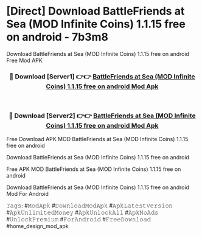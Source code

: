 # [Direct] Download BattleFriends at Sea (MOD Infinite Coins) 1.1.15 free on android - 7b3m8
Download BattleFriends at Sea (MOD Infinite Coins) 1.1.15 free on android Free Mod APK

<div align="center">
<h3>🔴 Download [Server1] 👉👉 <a href="https://apk-comot.site?title=BattleFriends_at_Sea_(MOD_Infinite_Coins)_1.1.15_free_on_android">BattleFriends at Sea (MOD Infinite Coins) 1.1.15 free on android Mod Apk</a></h3><br>

<h3>🔴 Download [Server2] 👉👉 <a href="https://apk-comot.site?title=BattleFriends_at_Sea_(MOD_Infinite_Coins)_1.1.15_free_on_android">BattleFriends at Sea (MOD Infinite Coins) 1.1.15 free on android Mod Apk</a></h3>
</div>


Free Download APK MOD BattleFriends at Sea (MOD Infinite Coins) 1.1.15 free on android

Download BattleFriends at Sea (MOD Infinite Coins) 1.1.15 free on android 

Free APK MOD BattleFriends at Sea (MOD Infinite Coins) 1.1.15 free on android 

Download BattleFriends at Sea (MOD Infinite Coins) 1.1.15 free on android Mod For Android

𝚃𝚊𝚐𝚜: #𝙼𝚘𝚍𝙰𝚙𝚔 #𝙳𝚘𝚠𝚗𝚕𝚘𝚊𝚍𝙼𝚘𝚍𝙰𝚙𝚔 #𝙰𝚙𝚔𝙻𝚊𝚝𝚎𝚜𝚝𝚅𝚎𝚛𝚜𝚒𝚘𝚗 #𝙰𝚙𝚔𝚄𝚗𝚕𝚒𝚖𝚒𝚝𝚎𝚍𝙼𝚘𝚗𝚎𝚢 #𝙰𝚙𝚔𝚄𝚗𝚕𝚘𝚌𝚔𝙰𝚕𝚕 #𝙰𝚙𝚔𝙽𝚘𝙰𝚍𝚜 #𝚄𝚗𝚕𝚘𝚌𝚔𝙿𝚛𝚎𝚖𝚒𝚞𝚖 #𝙵𝚘𝚛𝙰𝚗𝚍𝚛𝚘𝚒𝚍 #𝙵𝚛𝚎𝚎𝙳𝚘𝚠𝚗𝚕𝚘𝚊𝚍 #home_design_mod_apk